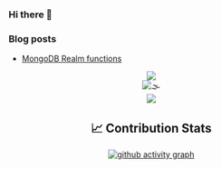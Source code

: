 
### Hi there 👋

### Blog posts
<!-- BLOG-POST-LIST:START -->
- [MongoDB Realm functions](https://duttaaniruddha31.medium.com/mongodb-realm-functions-55c9779a7d0a)

<!-- BLOG-POST-LIST:END -->

<div align="center">
<a href="https://github.com/duttaANI/duttaANI">
  <img align="center" src="https://github-readme-stats.vercel.app/api?username=duttaANI&theme=nord&icons=true&hide=issues" />
</a>

<div><img src='https://komarev.com/ghpvc/?username=duttaANI&style=flat-square&label=VISITORS&color=81a1c1' alt='🌫' /></div>
  
  <div> <img align="center" src="https://github-readme-stats.vercel.app/api/top-langs/?username=duttaANI&exclude_repo=AR_solar_system,ImportUnityToAndroid &hide=jupyter%20notebook,C%23&langs_count=10&layout=compact&title_color=81a1c1&text_color=E5E9F0&icon_color=2bbc8a&bg_color=2e3440" /></div>
  
## &#x1f4c8; Contribution Stats

[![ github activity graph](https://activity-graph.herokuapp.com/graph?username=duttaANI&bg_color=fffff0&color=708090&line=24292e&point=24292e&area=true&hide_border=true)](https://github.com/duttaANI)

</div>
<!-- <a href="https://github.com/duttaANI/duttaANI">
  <img align="center" src="https://github-readme-stats.vercel.app/api/top-langs/?username=duttaANI&exclude_repo=PythonMagic&langs_count=8&layout=compact&title_color=ffffff&text_color=c9cacc&icon_color=2bbc8a&bg_color=1d1f21" />
https://www.nordtheme.com/
</a> -->
